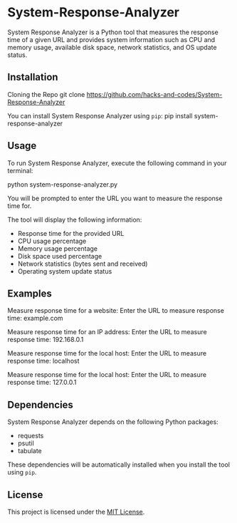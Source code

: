 # System-Response-Analyzer


System Response Analyzer is a Python tool that measures the response time of a given URL and provides system information such as CPU and memory usage, available disk space, network statistics, and OS update status.

## Installation

Cloning the Repo
git clone https://github.com/hacks-and-codes/System-Response-Analyzer

You can install System Response Analyzer using `pip`:
pip install system-response-analyzer

## Usage

To run System Response Analyzer, execute the following command in your terminal:

python system-response-analyzer.py

You will be prompted to enter the URL you want to measure the response time for.

The tool will display the following information:

- Response time for the provided URL
- CPU usage percentage
- Memory usage percentage
- Disk space used percentage
- Network statistics (bytes sent and received)
- Operating system update status

## Examples

Measure response time for a website:
Enter the URL to measure response time: example.com

Measure response time for an IP address:
Enter the URL to measure response time: 192.168.0.1

Measure response time for the local host:
Enter the URL to measure response time: localhost

Measure response time for the local host:
Enter the URL to measure response time: 127.0.0.1


## Dependencies

System Response Analyzer depends on the following Python packages:

- requests
- psutil
- tabulate

These dependencies will be automatically installed when you install the tool using `pip`.

## License

This project is licensed under the [MIT License](LICENSE).

